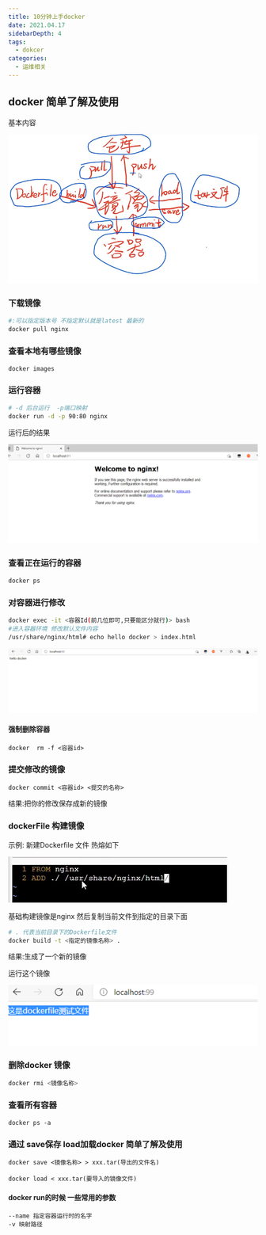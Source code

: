 ```yaml
---
title: 10分钟上手docker
date: 2021.04.17
sidebarDepth: 4
tags:
  - dokcer
categories:
  - 运维相关
---
```


## docker 简单了解及使用

基本内容

![image-20210415001518190](https://raw.githubusercontent.com/anchuanyuan/TuChuangForITX/main/images/202104/15/001519-39793.png)

### 下载镜像

```bash
#:可以指定版本号 不指定默认就是latest 最新的
docker pull nginx
```

### 查看本地有哪些镜像

```
docker images
```

### 运行容器

```bash
# -d 后台运行  -p端口映射
docker run -d -p 90:80 nginx
```

运行后的结果

![image-20210414222225633](https://raw.githubusercontent.com/anchuanyuan/TuChuangForITX/main/images/202104/14/225917-735386.png)

### 查看正在运行的容器

```bash
docker ps
```

### 对容器进行修改

```bash
docker exec -it <容器Id(前几位即可,只要能区分就行)> bash
#进入容器环境 修改默认文件内容
/usr/share/nginx/html# echo hello docker > index.html

```

![image-20210414222409454](https://raw.githubusercontent.com/anchuanyuan/TuChuangForITX/main/images/202104/14/225927-670128.png)



#### 强制删除容器

```
docker  rm -f <容器id>
```

### 提交修改的镜像

```
docker commit <容器id> <提交的名称>
```

结果:把你的修改保存成新的镜像

### dockerFile 构建镜像

示例: 新建Dockerfile 文件 热熔如下

![image-20210414232439744](https://raw.githubusercontent.com/anchuanyuan/TuChuangForITX/main/images/202104/14/232440-233377.png)

基础构建镜像是nginx  然后复制当前文件到指定的目录下面

```bash
# . 代表当前目录下的Dockerfile文件
docker build -t <指定的镜像名称> .
```

结果:生成了一个新的镜像

运行这个镜像 

![image-20210414234545449](https://raw.githubusercontent.com/anchuanyuan/TuChuangForITX/main/images/202104/14/234546-859244.png)

### 删除docker 镜像

```bash
docker rmi <镜像名称>
```

### 查看所有容器

```
docker ps -a
```

### 通过 save保存  load加载docker 简单了解及使用

```
docker save <镜像名称> > xxx.tar(导出的文件名)

docker load < xxx.tar(要导入的镜像文件)

```

#### docker run的时候 一些常用的参数

```
--name 指定容器运行时的名字
-v 映射路径
```

